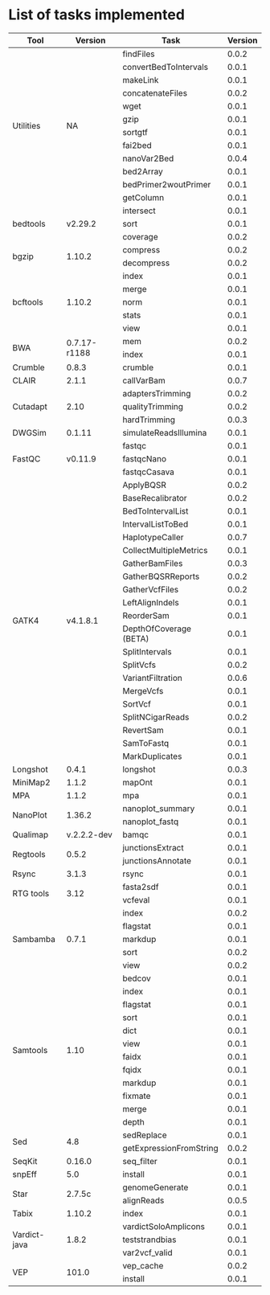 # List of tasks implemented

<table class="tg" style="width:100%">
	<thead>
		<tr>
			<th>Tool</th>
			<th>Version</th>
			<th>Task</th>
			<th>Version</th>
		</tr>
	</thead>
	<tbody>
		<tr>
			<td rowspan="12">Utilities</td>
			<td rowspan="12">NA</td>
			<td>findFiles</td>
			<td>0.0.2</td>
		</tr>
		<tr>
			<td>convertBedToIntervals</td>
			<td>0.0.1</td>
		</tr>
		<tr>
			<td>makeLink</td>
			<td>0.0.1</td>
		</tr>
		<tr>
			<td>concatenateFiles</td>
			<td>0.0.2</td>
		</tr>
		<tr>
			<td>wget</td>
			<td>0.0.1</td>
		</tr>
		<tr>
			<td>gzip</td>
			<td>0.0.1</td>
		</tr>
		<tr>
			<td>sortgtf</td>
			<td>0.0.1</td>
		</tr>
		<tr>
			<td>fai2bed</td>
			<td>0.0.1</td>
		</tr>
		<tr>
			<td>nanoVar2Bed</td>
			<td>0.0.4</td>
		</tr>
		<tr>
			<td>bed2Array</td>
			<td>0.0.1</td>
		</tr>
		<tr>
			<td>bedPrimer2woutPrimer</td>
			<td>0.0.1</td>
		</tr>
		<tr>
			<td>getColumn</td>
			<td>0.0.1</td>
		</tr>
		<tr>
			<td rowspan="3">bedtools</td>
			<td rowspan="3">v2.29.2</td>
			<td>intersect</td>
			<td>0.0.1</td>
		</tr>
		<tr>
			<td>sort</td>
			<td>0.0.1</td>
		</tr>
		<tr>
			<td>coverage</td>
			<td>0.0.2</td>
		</tr>
		<tr>
			<td rowspan="2">bgzip</td>
			<td rowspan="2">1.10.2</td>
			<td>compress</td>
			<td>0.0.2</td>
		</tr>
		<tr>
			<td>decompress</td>
			<td>0.0.2</td>
		</tr>
		<tr>
			<td rowspan="5">bcftools</td>
			<td rowspan="5">1.10.2</td>
			<td>index</td>
			<td>0.0.1</td>
		</tr>
		<tr>
			<td>merge</td>
			<td>0.0.1</td>
		</tr>
		<tr>
			<td>norm</td>
			<td>0.0.1</td>
		</tr>
		<tr>
			<td>stats</td>
			<td>0.0.1</td>
		</tr>
		<tr>
			<td>view</td>
			<td>0.0.1</td>
		</tr>
		<tr>
			<td rowspan="2">BWA</td>
			<td rowspan="2">0.7.17-r1188</td>
			<td>mem</td>
			<td>0.0.2</td>
		</tr>
		<tr>
			<td>index</td>
			<td>0.0.1</td>
		</tr>
		<tr>
			<td>Crumble</td>
			<td>0.8.3</td>
			<td>crumble</td>
			<td>0.0.1</td>
		</tr>
		<tr>
			<td rowspan="1">CLAIR</td>
			<td rowspan="1">2.1.1</td>
			<td>callVarBam</td>
			<td>0.0.7</td>
		</tr>
		<tr>
			<td rowspan="3">Cutadapt</td>
			<td rowspan="3">2.10</td>
			<td>adaptersTrimming</td>
			<td>0.0.2</td>
		</tr>
		<tr>
			<td>qualityTrimming</td>
			<td>0.0.2</td>
		</tr>
		<tr>
			<td>hardTrimming</td>
			<td>0.0.3</td>
		</tr>
		<tr>
			<td>DWGSim</td>
			<td>0.1.11</td>
			<td>simulateReadsIllumina</td>
			<td>0.0.1</td>
		</tr>
		<tr>
			<td rowspan="3">FastQC</td>
			<td rowspan="3">v0.11.9</td>
			<td>fastqc</td>
			<td>0.0.1</td>
		</tr>
		<tr>
			<td>fastqcNano</td>
			<td>0.0.1</td>
		</tr>
		<tr>
			<td>fastqcCasava</td>
			<td>0.0.1</td>
		</tr>
		<tr>
			<td rowspan="21">GATK4</td>
			<td rowspan="21">v4.1.8.1</td>
			<td>ApplyBQSR</td>
			<td>0.0.2</td>
		</tr>
		<tr>
			<td>BaseRecalibrator</td>
			<td>0.0.2</td>
		</tr>
		<tr>
			<td>BedToIntervalList</td>
			<td>0.0.1</td>
		</tr>
		<tr>
			<td>IntervalListToBed</td>
			<td>0.0.1</td>
		</tr>
		<tr>
			<td>HaplotypeCaller</td>
			<td>0.0.7</td>
		</tr>
		<tr>
			<td>CollectMultipleMetrics</td>
			<td>0.0.1</td>
		</tr>
		<tr>
			<td>GatherBamFiles</td>
			<td>0.0.3</td>
		</tr>
		<tr>
			<td>GatherBQSRReports</td>
			<td>0.0.2</td>
		</tr>
		<tr>
			<td>GatherVcfFiles</td>
			<td>0.0.2</td>
		</tr>
		<tr>
			<td>LeftAlignIndels</td>
			<td>0.0.1</td>
		</tr>
		<tr>
			<td>ReorderSam</td>
			<td>0.0.1</td>
		</tr>
		<tr>
			<td>DepthOfCoverage (BETA)</td>
			<td>0.0.1</td>
		</tr>
		<tr>
			<td>SplitIntervals</td>
			<td>0.0.1</td>
		</tr>
		<tr>
			<td>SplitVcfs</td>
			<td>0.0.2</td>
		</tr>
		<tr>
			<td>VariantFiltration</td>
			<td>0.0.6</td>
		</tr>
		<tr>
			<td>MergeVcfs</td>
			<td>0.0.1</td>
		</tr>
		<tr>
			<td>SortVcf</td>
			<td>0.0.1</td>
		</tr>
		<tr>
			<td>SplitNCigarReads</td>
			<td>0.0.2</td>
		</tr>
		<tr>
			<td>RevertSam</td>
			<td>0.0.1</td>
		</tr>
		<tr>
			<td>SamToFastq</td>
			<td>0.0.1</td>
		</tr>
		<tr>
			<td>MarkDuplicates</td>
			<td>0.0.1</td>
		</tr>
		<tr>
			<td>Longshot</td>
			<td>0.4.1</td>
			<td>longshot</td>
			<td>0.0.3</td>
		</tr>
		<tr>
			<td>MiniMap2</td>
			<td>1.1.2</td>
			<td>mapOnt</td>
			<td>0.0.1</td>
		</tr>
		<tr>
			<td>MPA</td>
			<td>1.1.2</td>
			<td>mpa</td>
			<td>0.0.1</td>
		</tr>
		<tr>
			<td rowspan="2">NanoPlot</td>
			<td rowspan="2">1.36.2</td>
			<td>nanoplot_summary</td>
			<td>0.0.1</td>
		</tr>
		<tr>
			<td>nanoplot_fastq</td>
			<td>0.0.1</td>
		</tr>
		<tr>
			<td>Qualimap</td>
			<td>v.2.2.2-dev</td>
			<td>bamqc</td>
			<td>0.0.1</td>
		</tr>
		<tr>
			<td rowspan="2">Regtools</td>
			<td rowspan="2">0.5.2</td>
			<td>junctionsExtract</td>
			<td>0.0.1</td>
		</tr>
		<tr>
			<td>junctionsAnnotate</td>
			<td>0.0.1</td>
		</tr>
		<tr>
			<td>Rsync</td>
			<td>3.1.3</td>
			<td>rsync</td>
			<td>0.0.1</td>
		</tr>
		<tr>
			<td rowspan="2">RTG tools</td>
			<td rowspan="2">3.12</td>
			<td>fasta2sdf</td>
			<td>0.0.1</td>
		</tr>
		<tr>
			<td>vcfeval</td>
			<td>0.0.1</td>
		</tr>
		<tr>
			<td rowspan="5">Sambamba</td>
			<td rowspan="5">0.7.1</td>
			<td>index</td>
			<td>0.0.2</td>
		</tr>
		<tr>
			<td>flagstat</td>
			<td>0.0.1</td>
		</tr>
		<tr>
			<td>markdup</td>
			<td>0.0.1</td>
		</tr>
		<tr>
			<td>sort</td>
			<td>0.0.2</td>
		</tr>
		<tr>
			<td>view</td>
			<td>0.0.2</td>
		</tr>
		<tr>
			<td rowspan="12">Samtools</td>
			<td rowspan="12">1.10</td>
			<td>bedcov</td>
			<td>0.0.1</td>
		</tr>
		<tr>
			<td>index</td>
			<td>0.0.1</td>
		</tr>
		<tr>
			<td>flagstat</td>
			<td>0.0.1</td>
		</tr>
		<tr>
			<td>sort</td>
			<td>0.0.1</td>
		</tr>
		<tr>
			<td>dict</td>
			<td>0.0.1</td>
		</tr>
		<tr>
			<td>view</td>
			<td>0.0.1</td>
		</tr>
		<tr>
			<td>faidx</td>
			<td>0.0.1</td>
		</tr>
		<tr>
			<td>fqidx</td>
			<td>0.0.1</td>
		</tr>
		<tr>
			<td>markdup</td>
			<td>0.0.1</td>
		</tr>
		<tr>
			<td>fixmate</td>
			<td>0.0.1</td>
		</tr>
		<tr>
			<td>merge</td>
			<td>0.0.1</td>
		</tr>
		<tr>
			<td>depth</td>
			<td>0.0.1</td>
		</tr>
		<tr>
			<td rowspan="2">Sed</td>
			<td rowspan="2">4.8</td>
			<td>sedReplace</td>
			<td>0.0.1</td>
		</tr>
		<tr>
			<td>getExpressionFromString</td>
			<td>0.0.2</td>
		</tr>
		<tr>
			<td>SeqKit</td>
			<td>0.16.0</td>
			<td>seq_filter</td>
			<td>0.0.1</td>
		</tr>
		<tr>
			<td>snpEff</td>
			<td>5.0</td>
			<td>install</td>
			<td>0.0.1</td>
		</tr>
		<tr>
			<td rowspan="2">Star</td>
			<td rowspan="2">2.7.5c</td>
			<td>genomeGenerate</td>
			<td>0.0.1</td>
		</tr>
		<tr>
			<td>alignReads</td>
			<td>0.0.5</td>
		</tr>
		<tr>
			<td>Tabix</td>
			<td>1.10.2</td>
			<td>index</td>
			<td>0.0.1</td>
		</tr>
		<tr>
			<td rowspan="3">Vardict-java</td>
			<td rowspan="3">1.8.2</td>
			<td>vardictSoloAmplicons</td>
			<td>0.0.1</td>
		</tr>
		<tr>
			<td>teststrandbias</td>
			<td>0.0.1</td>
		</tr>
		<tr>
			<td>var2vcf_valid</td>
			<td>0.0.1</td>
		</tr>
		<tr>
			<td rowspan="2">VEP</td>
			<td rowspan="2">101.0</td>
			<td>vep_cache</td>
			<td>0.0.2</td>
		</tr>
		<tr>
			<td>install</td>
			<td>0.0.1</td>
		</tr>
	</tbody>
</table>
